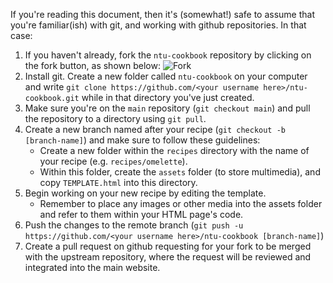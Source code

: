 If you're reading this document, then it's (somewhat!) safe to assume that you're familiar(ish) with git, and working with github repositories. In that case:

1. If you haven't already, fork the `ntu-cookbook` repository by clicking on the fork button, as shown below:
![Fork](https://user-images.githubusercontent.com/46407321/111080451-72eeb580-84f6-11eb-96e2-424150a92015.PNG)
2. Install git. Create a new folder called `ntu-cookbook` on your computer and write `git clone https://github.com/<your username here>/ntu-cookbook.git` while in that directory you've just created.
3. Make sure you're on the `main` repository (`git checkout main`) and pull the repository to a directory using `git pull`.
4. Create a new branch named after your recipe (`git checkout -b [branch-name]`) and make sure to follow these guidelines:
     - Create a new folder within the `recipes` directory with the name of your recipe (e.g. `recipes/omelette`).
     - Within this folder, create the `assets` folder (to store multimedia), and copy `TEMPLATE.html` into this directory. 
5. Begin working on your new recipe by editing the template.    
   - Remember to place any images or other media into the assets folder and refer to them within your HTML page's code.
6. Push the changes to the remote branch (`git push -u https://github.com/<your username here>/ntu-cookbook [branch-name]`)
7. Create a pull request on github requesting for your fork to be merged with the upstream repository, where the request will be reviewed and integrated into the main website.
